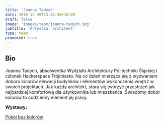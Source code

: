 ```yaml
---
title: 'Joanna Tadych'
date: 2018-12-20T13:44:30+10:00
draft: false
image: 'images/team/joanna-tadych.jpg'
jobtitle: 'Artystka, architekt'
type: team
promoted: true
---
```


## Bio

Joanna Tadych, absolwentka Wydziału Architektury Politechniki Śląskiej i członek Hackerspace Trójmiasto. Na co dzień mierząca się z wyzwaniem doboru kolorów elewacji budynków i elementów wykończenia wnętrz w swoich projektach. Jak każdy architekt, stara się tworzyć przestrzeń jak najbardziej komfortową dla użytkownika lub mieszkańca. Świadomy dobór kolorów to codzienny element jej pracy.

**Wystawy:**

[Pokój bez kolorów](/wystawy/pokoj-bez-kolorow)